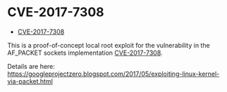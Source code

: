 CVE-2017-7308
=============

- [CVE-2017-7308](https://cve.mitre.org/cgi-bin/cvename.cgi?name=CVE-2017-7308)

This is a proof-of-concept local root exploit for the vulnerability in the AF\_PACKET sockets implementation [CVE-2017-7308](https://cve.mitre.org/cgi-bin/cvename.cgi?name=2017-6074).

Details are here: https://googleprojectzero.blogspot.com/2017/05/exploiting-linux-kernel-via-packet.html
